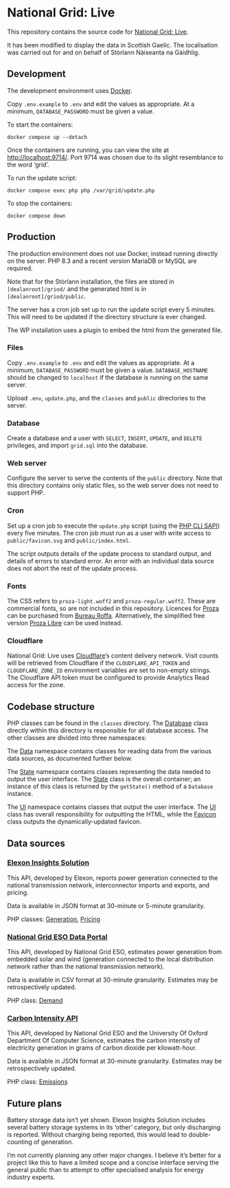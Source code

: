 # National Grid: Live

This repository contains the source code for [National Grid: Live](https://grid.iamkate.com/).

It has been modified to display the data in Scottish Gaelic. The localisation was carried out for and on behalf of Stòrlann Nàiseanta na Gàidhlig.

## Development

The development environment uses [Docker](https://www.docker.com/).

Copy `.env.example` to `.env` and edit the values as appropriate. At a minimum, `DATABASE_PASSWORD` must be given a value.

To start the containers:

```
docker compose up --detach
```

Once the containers are running, you can view the site at [http://localhost:9714/](http://localhost:9714/). Port 9714 was chosen due to its slight resemblance to the word ‘grid’.

To run the update script:

```
docker compose exec php php /var/grid/update.php
```

To stop the containers:

```
docker compose down
```

## Production

The production environment does not use Docker, instead running directly on the server. PHP 8.3 and a recent version MariaDB or MySQL are required.

Note that for the Stòrlann installation, the files are stored in `[dealanroot]/griod/` and the generated html is in `[dealanroot]/griod/public`.

The server has a cron job set up to run the update script every 5 minutes. This will need to be updated if the directory structure is ever changed.

The WP installation uses a plugin to embed the html from the generated file.

### Files

Copy `.env.example` to `.env` and edit the values as appropriate. At a minimum, `DATABASE_PASSWORD` must be given a value. `DATABASE_HOSTNAME` should be changed to `localhost` if the database is running on the same server.

Upload `.env`, `update.php`, and the `classes` and `public` directories to the server.

### Database

Create a database and a user with `SELECT`, `INSERT`, `UPDATE`, and `DELETE` privileges, and import `grid.sql` into the database.

### Web server

Configure the server to serve the contents of the `public` directory. Note that this directory contains only static files, so the web server does not need to support PHP.

### Cron

Set up a cron job to execute the `update.php` script (using the [PHP CLI SAPI](https://www.php.net/manual/en/features.commandline.usage.php)) every five minutes. The cron job must run as a user with write access to `public/favicon.svg` and `public/index.html`.

The script outputs details of the update process to standard output, and details of errors to standard error. An error with an individual data source does not abort the rest of the update process.

### Fonts

The CSS refers to `proza-light.woff2` and `proza-regular.woff2`. These are commercial fonts, so are not included in this repository. Licences for [Proza](http://bureauroffa.com/about-proza) can be purchased from [Bureau Roffa](http://bureauroffa.com/). Alternatively, the simplified free version [Proza Libre](http://bureauroffa.com/about-proza-libre) can be used instead.

### Cloudflare

National Grid: Live uses [Cloudflare](https://www.cloudflare.com/)’s content delivery network. Visit counts will be retrieved from Cloudflare if the `CLOUDFLARE_API_TOKEN` and `CLOUDFLARE_ZONE_ID` environment variables are set to non-empty strings. The Cloudflare API token must be configured to provide Analytics Read access for the zone.

## Codebase structure

PHP classes can be found in the `classes` directory. The [Database](classes/Database.php) class directly within this directory is responsible for all database access. The other classes are divided into three namespaces:

The [Data](classes/Data) namespace contains classes for reading data from the various data sources, as documented further below.

The [State](classes/State) namespace contains classes representing the data needed to output the user interface. The [State](classes/State/State.php) class is the overall container; an instance of this class is returned by the `getState()` method of a `Database` instance.

The [UI](classes/UI) namespace contains classes that output the user interface. The [UI](classes/UI/UI.php) class has overall responsibility for outputting the HTML, while the [Favicon](classes/UI/Favicon.php) class outputs the dynamically-updated favicon.

## Data sources

### [Elexon Insights Solution](https://bmrs.elexon.co.uk/)

This API, developed by Elexon, reports power generation connected to the national transmission network, interconnector imports and exports, and pricing.

Data is available in JSON format at 30-minute or 5-minute granularity.

PHP classes: [Generation](classes/Data/Generation.php), [Pricing](classes/Data/Pricing.php)

### [National Grid ESO Data Portal](https://data.nationalgrideso.com/)

This API, developed by National Grid ESO, estimates power generation from embedded solar and wind (generation connected to the local distribution network rather than the national transmission network).

Data is available in CSV format at 30-minute granularity. Estimates may be retrospectively updated.

PHP class: [Demand](classes/Data/Demand.php)

### [Carbon Intensity API](https://carbonintensity.org.uk/)

This API, developed by National Grid ESO and the University Of Oxford Department Of Computer Science, estimates the carbon intensity of electricity generation in grams of carbon dioxide per kilowatt-hour.

Data is available in JSON format at 30-minute granularity. Estimates may be retrospectively updated.

PHP class: [Emissions](classes/Data/Emissions.php)

## Future plans

Battery storage data isn’t yet shown. Elexon Insights Solution includes several battery storage systems in its ‘other’ category, but only discharging is reported. Without charging being reported, this would lead to double-counting of generation.

I’m not currently planning any other major changes. I believe it’s better for a project like this to have a limited scope and a concise interface serving the general public than to attempt to offer specialised analysis for energy industry experts.

